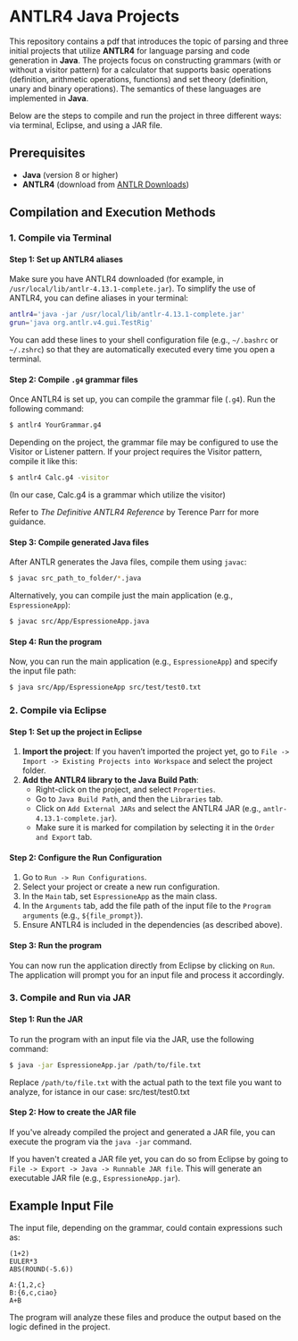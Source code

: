 
# ANTLR4 Java Projects

This repository contains a pdf that introduces the topic of parsing and three initial projects that utilize **ANTLR4** for language parsing and code generation in **Java**. The projects focus on constructing grammars (with or without a visitor pattern) for a calculator that supports basic operations (definition, arithmetic operations, functions) and set theory (definition, unary and binary operations). The semantics of these languages are implemented in **Java**.

Below are the steps to compile and run the project in three different ways: via terminal, Eclipse, and using a JAR file.

## Prerequisites

- **Java** (version 8 or higher)
- **ANTLR4** (download from [ANTLR Downloads](https://www.antlr.org/download.html))

## Compilation and Execution Methods

### 1. Compile via Terminal

#### Step 1: Set up ANTLR4 aliases
Make sure you have ANTLR4 downloaded (for example, in `/usr/local/lib/antlr-4.13.1-complete.jar`). To simplify the use of ANTLR4, you can define aliases in your terminal:

```bash
antlr4='java -jar /usr/local/lib/antlr-4.13.1-complete.jar'
grun='java org.antlr.v4.gui.TestRig'
```

You can add these lines to your shell configuration file (e.g., `~/.bashrc` or `~/.zshrc`) so that they are automatically executed every time you open a terminal.

#### Step 2: Compile `.g4` grammar files
Once ANTLR4 is set up, you can compile the grammar file (`.g4`). Run the following command:

```bash
$ antlr4 YourGrammar.g4
```

Depending on the project, the grammar file may be configured to use the Visitor or Listener pattern. If your project requires the Visitor pattern, compile it like this:

```bash
$ antlr4 Calc.g4 -visitor
```
(In our case, Calc.g4 is a grammar which utilize the visitor)

Refer to *The Definitive ANTLR4 Reference* by Terence Parr for more guidance.

#### Step 3: Compile generated Java files
After ANTLR generates the Java files, compile them using `javac`:

```bash
$ javac src_path_to_folder/*.java
```

Alternatively, you can compile just the main application (e.g., `EspressioneApp`):

```bash
$ javac src/App/EspressioneApp.java
```

#### Step 4: Run the program
Now, you can run the main application (e.g., `EspressioneApp`) and specify the input file path:

```bash
$ java src/App/EspressioneApp src/test/test0.txt
```

### 2. Compile via Eclipse

#### Step 1: Set up the project in Eclipse

1. **Import the project**: If you haven’t imported the project yet, go to `File -> Import -> Existing Projects into Workspace` and select the project folder.
2. **Add the ANTLR4 library to the Java Build Path**:
   - Right-click on the project, and select `Properties`.
   - Go to `Java Build Path`, and then the `Libraries` tab.
   - Click on `Add External JARs` and select the ANTLR4 JAR (e.g., `antlr-4.13.1-complete.jar`).
   - Make sure it is marked for compilation by selecting it in the `Order and Export` tab.

#### Step 2: Configure the Run Configuration

1. Go to `Run -> Run Configurations`.
2. Select your project or create a new run configuration.
3. In the `Main` tab, set `EspressioneApp` as the main class.
4. In the `Arguments` tab, add the file path of the input file to the `Program arguments` (e.g., `${file_prompt}`).
5. Ensure ANTLR4 is included in the dependencies (as described above).

#### Step 3: Run the program
You can now run the application directly from Eclipse by clicking on `Run`. The application will prompt you for an input file and process it accordingly.


### 3. Compile and Run via JAR

#### Step 1: Run the JAR

To run the program with an input file via the JAR, use the following command:

```bash
$ java -jar EspressioneApp.jar /path/to/file.txt
```

Replace `/path/to/file.txt` with the actual path to the text file you want to analyze, for istance in our case: src/test/test0.txt

#### Step 2: How to create the JAR file
If you've already compiled the project and generated a JAR file, you can execute the program via the `java -jar` command.

If you haven't created a JAR file yet, you can do so from Eclipse by going to `File -> Export -> Java -> Runnable JAR file`. This will generate an executable JAR file (e.g., `EspressioneApp.jar`).

## Example Input File

The input file, depending on the grammar, could contain expressions such as:

```
(1+2)
EULER*3
ABS(ROUND(-5.6))
```
```
A:{1,2,c}
B:{6,c,ciao}
A+B
```

The program will analyze these files and produce the output based on the logic defined in the project.

